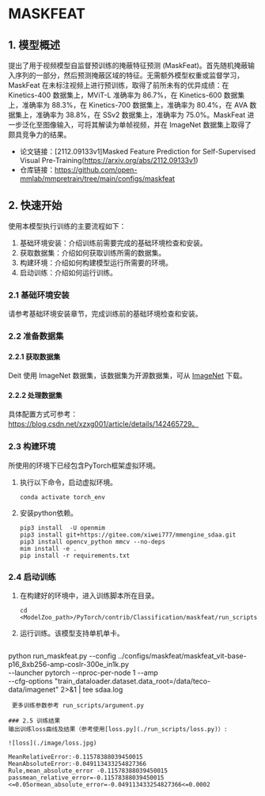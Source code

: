 
# MASKFEAT
## 1. 模型概述
提出了用于视频模型自监督预训练的掩蔽特征预测 (MaskFeat)。首先随机掩蔽输入序列的一部分，然后预测掩蔽区域的特征。无需额外模型权重或监督学习，MaskFeat 在未标注视频上进行预训练，取得了前所未有的优异成绩：在 Kinetics-400 数据集上，MViT-L 准确率为 86.7%，在 Kinetics-600 数据集上，准确率为 88.3%，在 Kinetics-700 数据集上，准确率为 80.4%，在 AVA 数据集上，准确率为 38.8%，在 SSv2 数据集上，准确率为 75.0%。MaskFeat 进一步泛化至图像输入，可将其解读为单帧视频，并在 ImageNet 数据集上取得了颇具竞争力的结果。


- 论文链接：[2112.09133v1\]Masked Feature Prediction for Self-Supervised Visual Pre-Training(https://arxiv.org/abs/2112.09133v1)
- 仓库链接：https://github.com/open-mmlab/mmpretrain/tree/main/configs/maskfeat

## 2. 快速开始
使用本模型执行训练的主要流程如下：
1. 基础环境安装：介绍训练前需要完成的基础环境检查和安装。
2. 获取数据集：介绍如何获取训练所需的数据集。
3. 构建环境：介绍如何构建模型运行所需要的环境。
4. 启动训练：介绍如何运行训练。

### 2.1 基础环境安装

请参考基础环境安装章节，完成训练前的基础环境检查和安装。

### 2.2 准备数据集
#### 2.2.1 获取数据集
Deit 使用 ImageNet 数据集，该数据集为开源数据集，可从 [ImageNet](https://image-net.org/) 下载。

#### 2.2.2 处理数据集
具体配置方式可参考：https://blog.csdn.net/xzxg001/article/details/142465729。


### 2.3 构建环境

所使用的环境下已经包含PyTorch框架虚拟环境。
1. 执行以下命令，启动虚拟环境。
    ```
    conda activate torch_env
    ```
2. 安装python依赖。
    ```
    pip3 install  -U openmim 
    pip3 install git+https://gitee.com/xiwei777/mmengine_sdaa.git 
    pip3 install opencv_python mmcv --no-deps
    mim install -e .
    pip install -r requirements.txt

    ```

### 2.4 启动训练

1. 在构建好的环境中，进入训练脚本所在目录。
    ```
    cd <ModelZoo_path>/PyTorch/contrib/Classification/maskfeat/run_scripts
    ```

2. 运行训练。该模型支持单机单卡。
    ```
python run_maskfeat.py --config ../configs/maskfeat/maskfeat_vit-base-p16_8xb256-amp-coslr-300e_in1k.py \
       --launcher pytorch --nproc-per-node 1 --amp \
            --cfg-options "train_dataloader.dataset.data_root=/data/teco-data/imagenet"  2>&1 | tee sdaa.log
   ```
    更多训练参数参考 run_scripts/argument.py

### 2.5 训练结果
输出训练loss曲线及结果（参考使用[loss.py](./run_scripts/loss.py)）: 

![loss](./image/loss.jpg)

MeanRelativeError:-0.11578388039450015
MeanAbsoluteError:-0.049113433254827366
Rule,mean_absolute_error -0.11578388039450015
passmean_relative_error=-0.11578388039450015 <=0.05ormean_absolute_error=-0.049113433254827366<=0.0002

